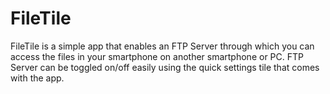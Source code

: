 # FileTile
FileTile is a simple app that enables an FTP Server through which you can access the files in your smartphone on another smartphone or PC. FTP Server can be toggled on/off easily using the quick settings tile that comes with the app.

